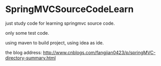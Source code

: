 SpringMVCSourceCodeLearn
========================

just study code for learning springmvc source code.

only some test code.

using maven to build project, using idea as ide.

the blog address: http://www.cnblogs.com/fangjian0423/p/springMVC-directory-summary.html
